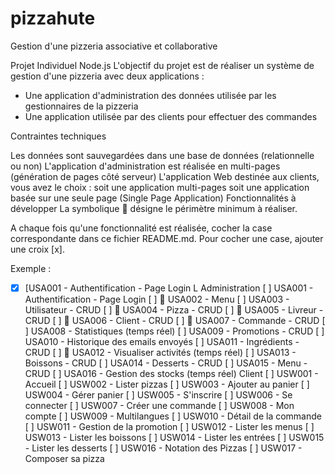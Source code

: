 # pizzahute
Gestion d'une pizzeria associative et collaborative 

Projet Individuel Node.js
L'objectif du projet est de réaliser un système de gestion d'une pizzeria avec deux applications :
  - Une application d'administration des données utilisée par les gestionnaires de la pizzeria
  - Une application utilisée par des clients pour effectuer des commandes


Contraintes techniques

Les données sont sauvegardées dans une base de données (relationnelle ou non)
L'application d'administration est réalisée en multi-pages (génération de pages côté serveur)
L'application Web destinée aux clients, vous avez le choix :
soit une application multi-pages
soit une application basée sur une seule page (Single Page Application)
Fonctionnalités à développer
La symbolique :dart: désigne le périmètre minimum à réaliser.

A chaque fois qu'une fonctionnalité est réalisée, cocher la case correspondante dans ce fichier README.md. Pour cocher une case, ajouter une croix [x].

Exemple :

- [x] [USA001 - Authentification - Page Login
L
Administration
[ ] USA001 - Authentification - Page Login
[ ] :dart: USA002 - Menu
[ ] USA003 - Utilisateur - CRUD
[ ] :dart: USA004 - Pizza - CRUD
[ ] :dart: USA005 - Livreur - CRUD
[ ] :dart: USA006 - Client - CRUD
[ ] :dart: USA007 - Commande - CRUD
[ ] USA008 - Statistiques (temps réel)
[ ] USA009 - Promotions - CRUD
[ ] USA010 - Historique des emails envoyés
[ ] USA011 - Ingrédients - CRUD
[ ] :dart: USA012 - Visualiser activités (temps réel)
[ ] USA013 - Boissons - CRUD
[ ] USA014 - Desserts - CRUD
[ ] USA015 - Menu - CRUD
[ ] USA016 - Gestion des stocks (temps réel)
Client
[ ] USW001 - Accueil
[ ] USW002 - Lister pizzas
[ ] USW003 - Ajouter au panier
[ ] USW004 - Gérer panier
[ ] USW005 - S'inscrire
[ ] USW006 - Se connecter
[ ] USW007 - Créer une commande
[ ] USW008 - Mon compte
[ ] USW009 - Multilangues
[ ] USW010 - Détail de la commande
[ ] USW011 - Gestion de la promotion
[ ] USW012 - Lister les menus
[ ] USW013 - Lister les boissons
[ ] USW014 - Lister les entrées
[ ] USW015 - Lister les desserts
[ ] USW016 - Notation des Pizzas
[ ] USW017 - Composer sa pizza
